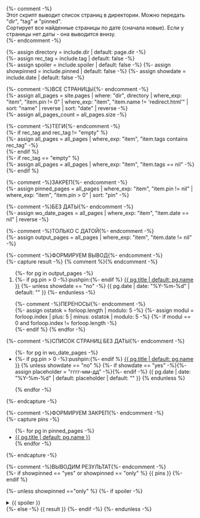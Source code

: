 {%- comment -%}  
Этот скрипт выводит список страниц в директории. Можно передать "dir", "tag" и "pinned".  
Сортирует все найденные страницы по дате (сначала новые). Если у страницы нет даты - она выводится внизу.  
{%- endcomment -%}  

{%- assign directory = include.dir | default: page.dir -%}  
{%- assign rec_tag = include.tag | default: false -%}  
{%- assign spoiler = include.spoiler | default: false -%}
{%- assign showpinned = include.pinned | default: false -%}
{%- assign showdate = include.date | default: false -%}

{%- comment -%}ВСЕ СТРАНИЦЫ{%- endcomment -%}  
{%- 
  assign all_pages = site.pages 
  | where: "dir",  directory 
  | where_exp: "item", "item.pin != 0"
  | where_exp: "item", "item.name != 'redirect.html'"
  | sort: "name" | reverse
  | sort: "date" | reverse 
-%}  
{%- assign all_pages_count = all_pages.size -%}  

{%- comment -%}ТЕГИ{%- endcomment -%}  
{%- if rec_tag and rec_tag != "empty" %}  
{%- assign all_pages = all_pages | where_exp: "item", "item.tags contains rec_tag" -%}  
{%- endif %}  
{%- if rec_tag == "empty" %}  
{%- assign all_pages = all_pages | where_exp: "item", "item.tags == nil" -%}  
{%- endif %}   

{%- comment -%}ЗАКРЕП{%- endcomment -%}  
{%- 
  assign pinned_pages = all_pages 
  | where_exp: "item", "item.pin != nil" 
  | where_exp: "item", "item.pin > 0" 
  | sort: "pin" 
-%}  

{%- comment -%}БЕЗ ДАТЫ{%- endcomment -%}  
{%- 
  assign wo_date_pages = all_pages 
  | where_exp: "item", "item.date == nil" 
  | reverse
-%}  

{%- comment -%}ТОЛЬКО С ДАТОЙ{%- endcomment -%}  
{%- 
  assign output_pages = all_pages 
  | where_exp: "item", "item.date != nil" 
-%} 


{%- comment -%}ФОРМИРУЕМ ВЫВОД{%- endcomment -%}  
{%- capture result -%}
{% comment %}<!-- Debug. dir: ({{ directory }}). tag: ({{ rec_tag }}), qty: ({{ output_pages.size }}) -->{% endcomment -%}
<ol reversed debug_tag="{{ rec_tag }}" debug_count="{{ output_pages.size }}/{{ all_pages_count }}">
{%- for pg in output_pages -%}
<li>{%- if pg.pin > 0 -%}:pushpin:{%- endif %}
<a href="{{ pg.url | prepend: site.baseurl }}">{{ pg.title | default: pg.name }}</a>
{%- unless showdate == "no" -%}
<time class="shaded">
{{ pg.date | date: "%Y-%m-%d" | default: "" }}</time>
{%- endunless -%}</li>

{%- comment -%}ПЕРЕНОСЫ{%- endcomment -%}  
{%- assign ostatok = forloop.length | modulo: 5 -%}
{%- assign modul = forloop.index | plus: 5 | minus: ostatok | modulo: 5 -%}
{%- if modul == 0 and forloop.index != forloop.length -%}<br>{%- endif %}
{% endfor -%}
</ol>

{%- comment -%}СПИСОК СТРАНИЦ БЕЗ ДАТЫ{%- endcomment -%}  
<ul>
{%- for pg in wo_date_pages -%}
<li>{%- if pg.pin > 0 -%}:pushpin:{%- endif %}
<a href="{{ pg.url | prepend: site.baseurl }}">{{ pg.title | default: pg.name }}</a>
{% unless showdate == "no" %}
{%- if showdate == "yes" -%}{%- assign placeholder = "гггг-мм-дд" -%}{%- endif -%}
<time class="shaded">
{{ pg.date | date: "%Y-%m-%d" | default: placeholder | default: "" }}
</time>
{% endunless %}</li>

{% endfor -%}
</ul>
{%- endcapture -%}


{%- comment -%}ФОРМИРУЕМ ЗАКРЕП{%- endcomment -%}  
{%- capture pins -%}
<ul>
{%- for pg in pinned_pages -%}
<li>
<a href="{{ pg.url | prepend: site.baseurl }}">{{ pg.title | default: pg.name }}</a>
</li>
{% endfor -%}
</ul>
{%- endcapture -%}


{%- comment -%}ВЫВОДИМ РЕЗУЛЬТАТ{%- endcomment -%}  
{%- if showpinned == "yes" or showpinned == "only" %}
{{ pins }}
{%- endif %}  

{%- unless showpinned =="only" %}
{%- if spoiler -%}
<details markdown="0"><summary markdown="0">{{ spoiler }}</summary>
{{ result }}
</details>
{%- else -%}
{{ result }}
{%- endif -%}
{%- endunless -%}
